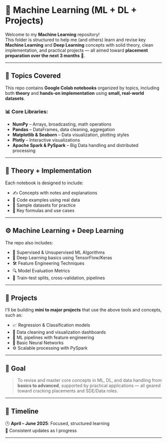 # 📁 Machine Learning (ML + DL + Projects)

Welcome to my **Machine Learning** repository!  
This folder is structured to help me (and others) learn and revise key **Machine Learning** and **Deep Learning** concepts with solid theory, clean implementation, and practical projects — all aimed toward **placement preparation over the next 3 months** 🚀.

---

## 🧠 Topics Covered

This repo contains **Google Colab notebooks** organized by topics, including both **theory** and **hands-on implementation** using **small, real-world datasets**.

### 📊 Core Libraries:
- **NumPy** – Arrays, broadcasting, math operations
- **Pandas** – DataFrames, data cleaning, aggregation
- **Matplotlib & Seaborn** – Data visualization, plotting styles
- **Plotly** – Interactive visualizations
- **Apache Spark & PySpark** – Big Data handling and distributed processing

---

## 📘 Theory + Implementation

Each notebook is designed to include:
- ✍️ Concepts with notes and explanations
- 🧪 Code examples using real data
- 📂 Sample datasets for practice
- 📌 Key formulas and use cases

---

## ⚙️ Machine Learning + Deep Learning

The repo also includes:
- 📌 Supervised & Unsupervised ML Algorithms
- 🧠 Deep Learning basics using TensorFlow/Keras
- 🛠️ Feature Engineering Techniques
- 🔍 Model Evaluation Metrics
- 🔄 Train-test splits, cross-validation, pipelines

---

## 💼 Projects

I'll be building **mini to major projects** that use the above tools and concepts, such as:
- 📈 Regression & Classification models
- 🧹 Data cleaning and visualization dashboards
- 🔎 ML pipelines with feature engineering
- 🤖 Basic Neural Networks
- ⚙️ Scalable processing with PySpark

---

## 🎯 Goal

> To revise and master core concepts in ML, DL, and data handling from **basics to advanced**, supported by practical applications — all geared toward cracking placements and SDE/Data roles.

---

## 📅 Timeline

🕒 **April – June 2025**: Focused, structured learning  
💪 Consistent updates as I progress  

---

